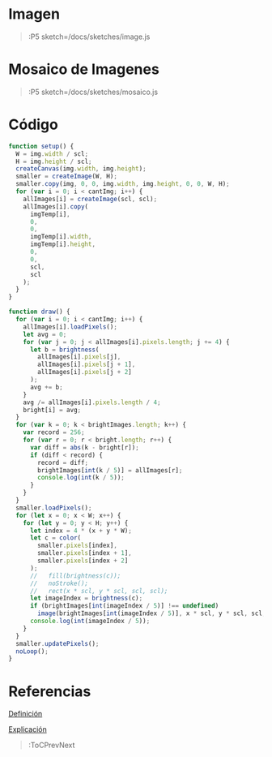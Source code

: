 # Imagen

> :P5 sketch=/docs/sketches/image.js

# Mosaico de Imagenes

> :P5 sketch=/docs/sketches/mosaico.js

# Código

```js | mosaico.js
function setup() {
  W = img.width / scl;
  H = img.height / scl;
  createCanvas(img.width, img.height);
  smaller = createImage(W, H);
  smaller.copy(img, 0, 0, img.width, img.height, 0, 0, W, H);
  for (var i = 0; i < cantImg; i++) {
    allImages[i] = createImage(scl, scl);
    allImages[i].copy(
      imgTemp[i],
      0,
      0,
      imgTemp[i].width,
      imgTemp[i].height,
      0,
      0,
      scl,
      scl
    );
  }
}

function draw() {
  for (var i = 0; i < cantImg; i++) {
    allImages[i].loadPixels();
    let avg = 0;
    for (var j = 0; j < allImages[i].pixels.length; j += 4) {
      let b = brightness(
        allImages[i].pixels[j],
        allImages[i].pixels[j + 1],
        allImages[i].pixels[j + 2]
      );
      avg += b;
    }
    avg /= allImages[i].pixels.length / 4;
    bright[i] = avg;
  }
  for (var k = 0; k < brightImages.length; k++) {
    var record = 256;
    for (var r = 0; r < bright.length; r++) {
      var diff = abs(k - bright[r]);
      if (diff < record) {
        record = diff;
        brightImages[int(k / 5)] = allImages[r];
        console.log(int(k / 5));
      }
    }
  }
  smaller.loadPixels();
  for (let x = 0; x < W; x++) {
    for (let y = 0; y < H; y++) {
      let index = 4 * (x + y * W);
      let c = color(
        smaller.pixels[index],
        smaller.pixels[index + 1],
        smaller.pixels[index + 2]
      );
      //   fill(brightness(c));
      //   noStroke();
      //   rect(x * scl, y * scl, scl, scl);
      let imageIndex = brightness(c);
      if (brightImages[int(imageIndex / 5)] !== undefined)
        image(brightImages[int(imageIndex / 5)], x * scl, y * scl, scl, scl);
      console.log(int(imageIndex / 5));
    }
  }
  smaller.updatePixels();
  noLoop();
}
```

# Referencias

[Definición](https://www.um.es/c/document_library/get_file?uuid=7ba9e3e0-8820-49d3-86ef-bf17bfe0ea07&groupId=118351#:~:text=Un%20mosaico%20regular%20es%20aqu%C3%A9l,haciendo%20coincidir%20v%C3%A9rtices%20y%20lados.)

[Explicación](https://www.youtube.com/watch?v=nnlAH1zDBDE)

> :ToCPrevNext